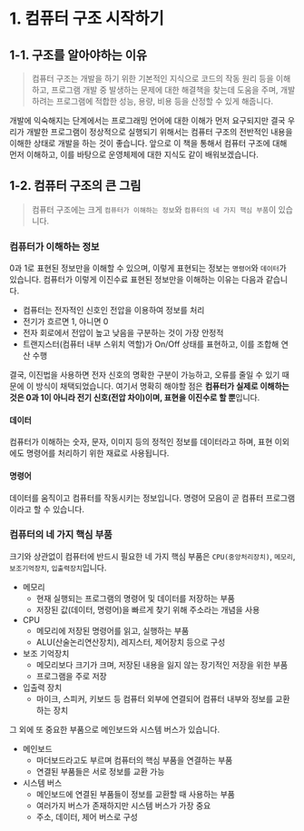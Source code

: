 # 1. 컴퓨터 구조 시작하기
## 1-1. 구조를 알아야하는 이유
>컴퓨터 구조는 개발을 하기 위한 기본적인 지식으로 코드의 작동 원리 등을 이해하고, 프로그램 개발 중 발생하는 문제에 대한 해결책을 찾는데 도움을 주며, 개발하려는 프로그램에 적합한 성능, 용량, 비용 등을 산정할 수 있게 해줍니다.

개발에 익숙해지는 단계에서는 프로그래밍 언어에 대한 이해가 먼저 요구되지만 결국 우리가 개발한 프로그램이 정상적으로 실행되기 위해서는 컴퓨터 구조의 전반적인 내용을 이해한 상태로 개발을 하는 것이 좋습니다.
앞으로 이 책을 통해서 컴퓨터 구조에 대해 먼저 이해하고, 이를 바탕으로 운영체제에 대한 지식도 같이 배워보겠습니다.

## 1-2. 컴퓨터 구조의 큰 그림
>컴퓨터 구조에는 크게 `컴퓨터가 이해하는 정보`와 `컴퓨터의 네 가지 핵심 부품`이 있습니다.

### 컴퓨터가 이해하는 정보
0과 1로 표현된 정보만을 이해할 수 있으며, 이렇게 표현되는 정보는 `명령어`와 `데이터`가 있습니다. 컴퓨터가 이렇게 이진수료 표현된 정보만을 이해하는 이유는 다음과 같습니다.

- 컴퓨터는 전자적인 신호인 전압을 이용하여 정보를 처리
- 전기가 흐르면 1, 아니면 0
- 전자 회로에서 전압이 높고 낮음을 구분하는 것이 가장 안정적
- 트랜지스터(컴퓨터 내부 스위치 역할)가 On/Off 상태를 표현하고, 이를 조합해 연산 수행

결국, 이진법을 사용하면 전자 신호의 명확한 구분이 가능하고, 오류를 줄일 수 있기 때문에 이 방식이 채택되었습니다.
여기서 명확히 해야할 점은 **컴퓨터가 실제로 이해하는 것은 0과 1이 아니라 전기 신호(전압 차이)이며, 표현을 이진수로 할 뿐**입니다.

#### 데이터
컴퓨터가 이해하는 숫자, 문자, 이미지 등의 정적인 정보를 데이터라고 하며, 표현 이외에도 명령어를 처리하기 위한 재료로 사용됩니다.

#### 명령어
데이터를 움직이고 컴퓨터를 작동시키는 정보입니다. 명령어 모음이 곧 컴퓨터 프로그램이라고 할 수 있습니다.

### 컴퓨터의 네 가지 핵심 부품
크기와 상관없이 컴퓨터에 반드시 필요한 네 가지 핵심 부품은 `CPU(중앙처리장치)`, `메모리`, `보조기억장치`, `입출력장치`입니다.

- 메모리
  - 현재 실행되는 프로그램의 명령어 및 데이터를 저장하는 부품
  - 저장된 값(데이터, 명령어)을 빠르게 찾기 위해 주소라는 개념을 사용
- CPU
  - 메모리에 저장된 명령어를 읽고, 실행하는 부품
  - ALU(산술논리연산장치), 레지스터, 제어장치 등으로 구성
- 보조 기억장치
  - 메모리보다 크기가 크며, 저장된 내용을 잃지 않는 장기적인 저장을 위한 부품
  - 프로그램을 주로 저장
- 입출력 장치
  - 마이크, 스피커, 키보드 등 컴퓨터 외부에 연결되어 컴퓨터 내부와 정보를 교환하는 장치

그 외에 또 중요한 부품으로 메인보드와 시스템 버스가 있습니다.

- 메인보드
  - 마더보드라고도 부르며 컴퓨터의 핵심 부품을 연결하는 부품
  - 연결된 부품들은 서로 정보를 교환 가능
- 시스템 버스
  - 메인보드에 연결된 부품들이 정보를 교환할 때 사용하는 부품
  - 여러가지 버스가 존재하지만 시스템 버스가 가장 중요
  - 주소, 데이터, 제어 버스로 구성

